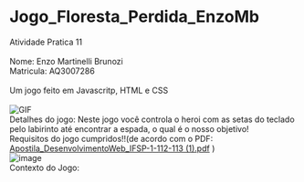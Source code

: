 # Jogo_Floresta_Perdida_EnzoMb
Atividade Pratica 11
<br>
<br>
Nome: Enzo Martinelli Brunozi
<br>
Matricula: AQ3007286
<br>
<br>
Um jogo feito em Javascritp, HTML e CSS
<br>
<br>
<img src="https://i.gifer.com/origin/63/63396d44a7a2d41e25b5699227529929.gif" alt="GIF">
<br>
Detalhes do jogo:
Neste jogo você controla o heroi com as setas do teclado pelo labirinto até encontrar a espada, o qual é o nosso objetivo!
<br>
Requisitos do jogo cumpridos!!(de acordo com o PDF: 
[Apostila_DesenvolvimentoWeb_IFSP-1-112-113 (1).pdf](https://github.com/EnzowMb/Jogo_Floresta_Perdida_EnzoMb/files/11267740/Apostila_DesenvolvimentoWeb_IFSP-1-112-113.1.pdf) )
<br>
![image](https://user-images.githubusercontent.com/89809584/232947430-ef9e6eca-7277-4c9e-864b-cc46c9a07c8b.png)
<br>
Contexto do Jogo:
<br>
